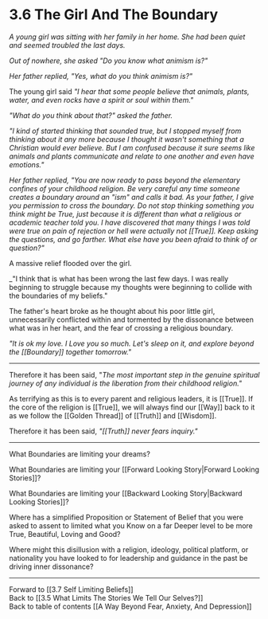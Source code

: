 # 3.6 The Girl And The  Boundary

_A young girl was sitting with her family in her home. She had been quiet and seemed troubled the last days._ 

_Out of nowhere, she asked "Do you know what animism is?"_

_Her father replied, "Yes, what do you think animism is?"_

The young girl said _"I hear that some people believe that animals, plants, water, and even rocks have a spirit or soul within them."_  

_"What do you think about that?" asked the father._ 

_"I kind of started thinking that sounded true, but I stopped myself from thinking about it any more because I thought it wasn't something that a Christian would ever believe. But I am confused because it sure seems like animals and plants communicate and relate to one another and even have emotions."_  

_Her father replied, "You are now ready to pass beyond the elementary confines of your childhood religion. Be very careful any time someone creates a boundary around an "ism" and calls it bad. As your father, I give you permission to cross the boundary. Do not stop thinking something you think might be True, just because it is different than what a religious or academic teacher told you. I have discovered that many things I was told were true on pain of rejection or hell were actually not [[True]]. Keep asking the questions, and go farther. What else have you been afraid to think of or question?"_  

A massive relief flooded over the girl. 

_"I think that is what has been wrong the last few days. I was really beginning to struggle because my thoughts were beginning to collide with the boundaries of my beliefs."  

The father's heart broke as he thought about his poor little girl, unnecessarily conflicted within and tormented by the dissonance between what was in her heart, and the fear of crossing a religious boundary. 

_"It is ok my love. I Love you so much. Let's sleep on it, and explore beyond the [[Boundary]] together tomorrow."_
___

Therefore it has been said, "_The most important step in the genuine spiritual journey of any individual is the liberation from their childhood religion."_  

As terrifying as this is to every parent and religious leaders, it is [[True]]. If the core of the religion is [[True]], we will always find our [[Way]] back to it as we follow the [[Golden Thread]] of [[Truth]] and [[Wisdom]].  

Therefore it has been said, _"[[Truth]] never fears inquiry."_ 
___

What Boundaries are limiting your dreams?

What Boundaries are limiting your [[Forward Looking Story|Forward Looking Stories]]? 

What Boundaries are limiting your [[Backward Looking Story|Backward Looking Stories]]? 

Where has a simplified Proposition or Statement of Belief that you were asked to assent to limited what you Know on a far Deeper level to be more True, Beautiful, Loving and Good? 

Where might this disillusion with a religion, ideology, political platform, or nationality you have looked to for leadership and guidance in the past be driving inner dissonance? 

___

Forward to [[3.7 Self Limiting Beliefs]]            
Back to [[3.5 What Limits The Stories We Tell Our Selves?]]        
Back to table of contents [[A Way Beyond Fear, Anxiety, And Depression]]    
